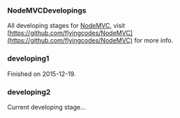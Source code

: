### NodeMVCDevelopings
All developing stages for [NodeMVC](https://github.com/flyingcodes/NodeMVC), visit [https://github.com/flyingcodes/NodeMVC](https://github.com/flyingcodes/NodeMVC) for more info.

### developing1
Finished on 2015-12-19.

### developing2
Current developing stage...
